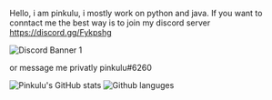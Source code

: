 Hello, i am pinkulu, i mostly work on python and java.
If you want to conntact me the best way is to join my discord server https://discord.gg/Fykpshg

![Discord Banner 1](https://discordapp.com/api/guilds/681561708052873358/widget.png?style=banner1)

or message me privatly pinkulu#6260



![Pinkulu's GitHub stats](https://github-readme-stats.vercel.app/api?username=pinkulu&show_icons=true&theme=radical)
![Github languges](https://github-readme-stats.vercel.app/api/top-langs/?username=pinkulu&layout=compact)
